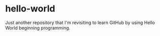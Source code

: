 # hello-world
Just another repository that I'm revisiting to learn GitHub by using Hello World beginning programming.
